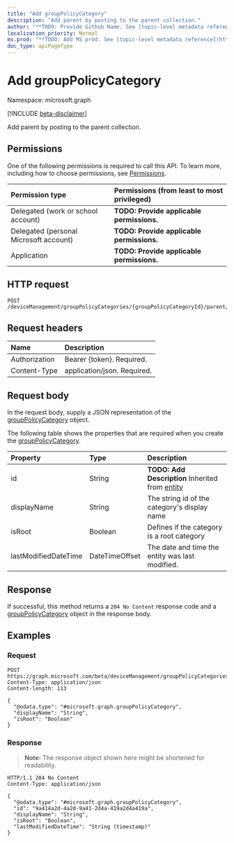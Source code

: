 ```yaml
---
title: "Add groupPolicyCategory"
description: "Add parent by posting to the parent collection."
author: "**TODO: Provide Github Name. See [topic-level metadata reference](https://msgo.azurewebsites.net/add/document/guidelines/metadata.html#topic-level-metadata)**"
localization_priority: Normal
ms.prod: "**TODO: Add MS prod. See [topic-level metadata reference](https://msgo.azurewebsites.net/add/document/guidelines/metadata.html#topic-level-metadata)**"
doc_type: apiPageType
---
```


# Add groupPolicyCategory
Namespace: microsoft.graph

[!INCLUDE [beta-disclaimer](../../includes/beta-disclaimer.md)]

Add parent by posting to the parent collection.

## Permissions
One of the following permissions is required to call this API. To learn more, including how to choose permissions, see [Permissions](/graph/permissions-reference).

|Permission type|Permissions (from least to most privileged)|
|:---|:---|
|Delegated (work or school account)|**TODO: Provide applicable permissions.**|
|Delegated (personal Microsoft account)|**TODO: Provide applicable permissions.**|
|Application|**TODO: Provide applicable permissions.**|

## HTTP request

<!-- {
  "blockType": "ignored"
}
-->
``` http
POST /deviceManagement/groupPolicyCategories/{groupPolicyCategoryId}/parent/$ref
```

## Request headers
|Name|Description|
|:---|:---|
|Authorization|Bearer {token}. Required.|
|Content-Type|application/json. Required.|

## Request body
In the request body, supply a JSON representation of the [groupPolicyCategory](../resources/grouppolicycategory.md) object.

The following table shows the properties that are required when you create the [groupPolicyCategory](../resources/grouppolicycategory.md).

|Property|Type|Description|
|:---|:---|:---|
|id|String|**TODO: Add Description** Inherited from [entity](../resources/entity.md)|
|displayName|String|The string id of the category's display name|
|isRoot|Boolean|Defines if the category is a root category|
|lastModifiedDateTime|DateTimeOffset|The date and time the entity was last modified.|



## Response

If successful, this method returns a `204 No Content` response code and a [groupPolicyCategory](../resources/grouppolicycategory.md) object in the response body.

## Examples

### Request
<!-- {
  "blockType": "request",
  "name": "create_grouppolicycategory_from_"
}
-->
``` http
POST https://graph.microsoft.com/beta/deviceManagement/groupPolicyCategories/{groupPolicyCategoryId}/parent/$ref
Content-Type: application/json
Content-length: 113

{
  "@odata.type": "#microsoft.graph.groupPolicyCategory",
  "displayName": "String",
  "isRoot": "Boolean"
}
```


### Response
>**Note:** The response object shown here might be shortened for readability.
<!-- {
  "blockType": "response",
  "truncated": true,
  "@odata.type": "microsoft.graph.groupPolicyCategory"
}
-->
``` http
HTTP/1.1 204 No Content
Content-Type: application/json

{
  "@odata.type": "#microsoft.graph.groupPolicyCategory",
  "id": "9a414a2d-4a2d-9a41-2d4a-419a2d4a419a",
  "displayName": "String",
  "isRoot": "Boolean",
  "lastModifiedDateTime": "String (timestamp)"
}
```

